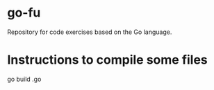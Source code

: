# go-fu

Repository for code exercises based on the Go language.

# Instructions to compile some files

go build <file>.go
